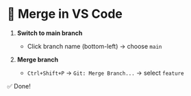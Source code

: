 # 🔀 Merge in VS Code

1. **Switch to main branch**

   - Click branch name (bottom-left) → choose `main`

2. **Merge branch**
   - `Ctrl+Shift+P` → `Git: Merge Branch...` → select `feature`

✅ Done!
